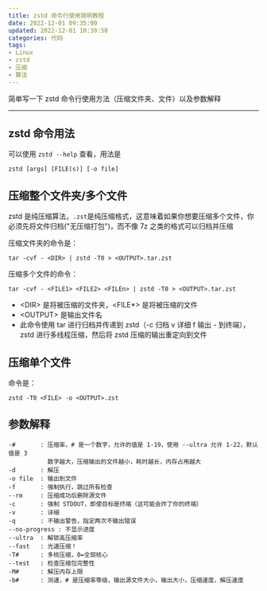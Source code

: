 ```yaml
---
title: zstd 命令行使用简明教程
date: 2022-12-01 09:35:00
updated: 2022-12-01 10:39:50
categories: 代码
tags:
- Linux
- zstd
- 压缩
- 算法
---
```

简单写一下 zstd 命令行使用方法（压缩文件夹、文件）以及参数解释  
<!-- more -->
---
## zstd 命令用法
可以使用 ``zstd --help`` 查看，用法是  

```
zstd [args] [FILE(s)] [-o file]  
```

## 压缩整个文件夹/多个文件
zstd 是纯压缩算法，``.zst``是纯压缩格式，这意味着如果你想要压缩多个文件，你必须先将文件归档("无压缩打包")，而不像 7z 之类的格式可以归档并压缩  

压缩文件夹的命令是：  
```
tar -cvf - <DIR> | zstd -T0 > <OUTPUT>.tar.zst  
```

压缩多个文件的命令：
```
tar -cvf - <FILE1> <FILE2> <FILEn> | zstd -T0 > <OUTPUT>.tar.zst  
```

- \<DIR\> 是将被压缩的文件夹，\<FILE\*\> 是将被压缩的文件    
- \<OUTPUT\> 是输出文件名  
- 此命令使用 tar 进行归档并传递到 zstd（-c 归档 v 详细 f 输出 - 到终端），zstd 进行多线程压缩，然后将 zstd 压缩的输出重定向到文件  


## 压缩单个文件
命令是：  

```
zstd -T0 <FILE> -o <OUTPUT>.zst
```

## 参数解释
```
-#       : 压缩率，# 是一个数字，允许的值是 1-19，使用 --ultra 允许 1-22，默认值是 3
           数字越大，压缩输出的文件越小，耗时越长，内存占用越大
-d       : 解压
-o file  : 输出到文件
-f       : 强制执行，跳过所有检查
--rm     : 压缩成功后删除源文件
-c       : 强制 STDOUT，即使目标是终端（这可能会炸了你的终端）
-v       : 详细
-q       : 不输出警告，指定两次不输出错误
--no-progress : 不显示进度
--ultra  : 解锁高压缩率
--fast   : 光速压缩！
-T#      : 多核压缩，0=全部核心
--test   : 检查压缩包完整性
-M#      : 解压内存上限
-b#      : 测速，# 是压缩率等级，输出源文件大小，输出大小，压缩速度，解压速度
```

